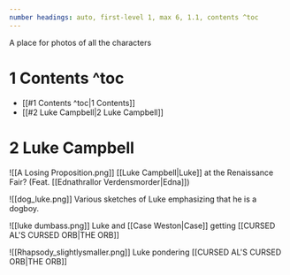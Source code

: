 ```yaml
---
number headings: auto, first-level 1, max 6, 1.1, contents ^toc
---
```

A place for photos of all the characters

# 1 Contents ^toc

- [[#1 Contents ^toc|1 Contents]]
- [[#2 Luke Campbell|2 Luke Campbell]]

# 2 Luke Campbell
![[A Losing Proposition.png]]
[[Luke Campbell|Luke]] at the Renaissance Fair? (Feat. [[Ednathrallor Verdensmorder|Edna]])

![[dog_luke.png]]
Various sketches of Luke emphasizing that he is a dogboy.

![[luke dumbass.png]]
Luke and [[Case Weston|Case]] getting [[CURSED AL'S CURSED ORB|THE ORB]]

![[Rhapsody_slightlysmaller.png]]
Luke pondering [[CURSED AL'S CURSED ORB|THE ORB]]